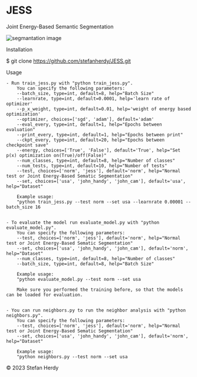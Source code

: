# JESS
Joint Energy-Based Semantic Segmentation

![segmantation image](https://github.com/stefanherdy/JESS/blob/main/img/seg.png?raw=true)


Installation

$ git clone https://github.com/stefanherdy/JESS.git

Usage

    - Run train_jess.py with "python train_jess.py".
        You can specify the following parameters:
        --batch_size, type=int, default=8, help="Batch Size"
        --learnrate, type=int, default=0.0001, help='learn rate of optimizer'
        --p_x_weight, type=int, default=0.01, help='weight of energy based optimization'
        --optimizer, choices=['sgd', 'adam'], default='adam'
        --eval_every, type=int, default=1, help="Epochs between evaluation"
        --print_every, type=int, default=1, help="Epochs between print"
        --ckpt_every, type=int, default=20, help="Epochs between checkpoint save"
        --energy, choices=['True', 'False'], default='True', help="Set p(x) optimization on(True)/off(False)"
        --num_classes, type=int, default=8, help="Number of classes"
        --num_tests, type=int, default=10, help="Number of tests"
        --test, choices=['norm', 'jess'], default='norm', help="Normal test or Joint Energy-Based Sematic Segmentation"
        --set, choices=['usa', 'john_handy', 'john_cam'], default='usa', help="Dataset"

        Example usage:
        "python train_jess.py --test norm --set usa --learnrate 0.00001 --batch_size 16

        
    - To evaluate the model run evaluate_model.py with "python evaluate_model.py".
        You can specify the following parameters:
        --test, choices=['norm', 'jess'], default='norm', help="Normal test or Joint Energy-Based Sematic Segmentation"
        --set, choices=['usa', 'john_handy', 'john_cam'], default='norm', help="Dataset"
        --num_classes, type=int, default=8, help="Number of classes"
        --batch_size, type=int, default=8, help="Batch Size"

        Example usage:
        "python evaluate_model.py --test norm --set usa 

        Make sure you performed the training before, so that the models can be loaded for evaluation.

        
    - You can run neighbors.py to run the neighbor analysis with "python neighbors.py".
        You can specify the following parameters:
        --test, choices=['norm', 'jess'], default='norm', help="Normal test or Joint Energy-Based Sematic Segmentation"
        --set, choices=['usa', 'john_handy', 'john_cam'], default='norm', help="Dataset"

        Example usage:
        "python neighbors.py --test norm --set usa 

©️ 2023 Stefan Herdy
